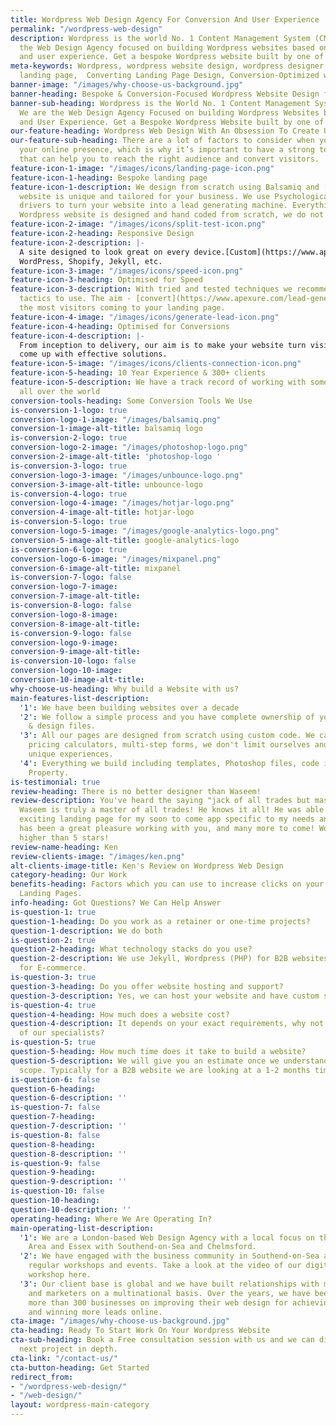 ```yaml
---
title: Wordpress Web Design Agency For Conversion And User Experience
permalink: "/wordpress-web-design"
description: Wordpress is the world No. 1 Content Management System (CMS). We are
  the Web Design Agency focused on building Wordpress websites based on conversions
  and user experience. Get a bespoke Wordpress website built by one of our specialists.
meta-keywords: Wordpress, wordpress website design, wordpress designer, wordpress
  landing page,  Converting Landing Page Design, Conversion-Optimized website
banner-image: "/images/why-choose-us-background.jpg"
banner-heading: Bespoke & Conversion-Focused Wordpress Website Design for Businesses
banner-sub-heading: Wordpress is the World No. 1 Content Management System (CMS).
  We are the Web Design Agency Focused on building Wordpress Websites based on Conversions
  and User Experience. Get a Bespoke Wordpress Website built by one of our Specialists.
our-feature-heading: Wordpress Web Design With An Obsession To Create User Experiences
our-feature-sub-heading: There are a lot of factors to consider when you’re updating
  your online presence, which is why it’s important to have a strong team behind you
  that can help you to reach the right audience and convert visitors.
feature-icon-1-image: "/images/icons/landing-page-icon.png"
feature-icon-1-heading: Bespoke landing page
feature-icon-1-description: We design from scratch using Balsamiq and [Photoshop](https://www.apexure.com/photoshop-landing-page/).Every
  website is unique and tailored for your business. We use Psychological Persuasive
  drivers to turn your website into a lead generating machine. Everything on your
  Wordpress website is designed and hand coded from scratch, we do not use templates.
feature-icon-2-image: "/images/icons/split-test-icon.png"
feature-icon-2-heading: Responsive Design
feature-icon-2-description: |-
  A site designed to look great on every device.[Custom](https://www.apexure.com/landing-pages/) responsive code for any platform, including
  WordPress, Shopify, Jekyll, etc.
feature-icon-3-image: "/images/icons/speed-icon.png"
feature-icon-3-heading: Optimised for Speed
feature-icon-3-description: With tried and tested techniques we recommend the best
  tactics to use. The aim - [convert](https://www.apexure.com/lead-generation-page-template/)
  the most visitors coming to your landing page.
feature-icon-4-image: "/images/icons/generate-lead-icon.png"
feature-icon-4-heading: Optimised for Conversions
feature-icon-4-description: |-
  From inception to delivery, our aim is to make your website turn visitors into [leads](https://www.apexure.com/lead-generation-page-template/). In our process we take into account user journeys, avatars, visitor objections and
  come up with effective solutions.
feature-icon-5-image: "/images/icons/clients-connection-icon.png"
feature-icon-5-heading: 10 Year Experience & 300+ clients
feature-icon-5-description: We have a track record of working with some amazing brands
  all over the world
conversion-tools-heading: Some Conversion Tools We Use
is-conversion-1-logo: true
conversion-logo-1-image: "/images/balsamiq.png"
conversion-1-image-alt-title: balsamiq logo
is-conversion-2-logo: true
conversion-logo-2-image: "/images/photoshop-logo.png"
conversion-2-image-alt-title: 'photoshop-logo '
is-conversion-3-logo: true
conversion-logo-3-image: "/images/unbounce-logo.png"
conversion-3-image-alt-title: unbounce-logo
is-conversion-4-logo: true
conversion-logo-4-image: "/images/hotjar-logo.png"
conversion-4-image-alt-title: hotjar-logo
is-conversion-5-logo: true
conversion-logo-5-image: "/images/google-analytics-logo.png"
conversion-5-image-alt-title: google-analytics-logo
is-conversion-6-logo: true
conversion-logo-6-image: "/images/mixpanel.png"
conversion-6-image-alt-title: mixpanel
is-conversion-7-logo: false
conversion-logo-7-image: 
conversion-7-image-alt-title: 
is-conversion-8-logo: false
conversion-logo-8-image: 
conversion-8-image-alt-title: 
is-conversion-9-logo: false
conversion-logo-9-image: 
conversion-9-image-alt-title: 
is-conversion-10-logo: false
conversion-logo-10-image: 
conversion-10-image-alt-title: 
why-choose-us-heading: Why build a Website with us?
main-features-list-description:
  '1': We have been building websites over a decade
  '2': We follow a simple process and you have complete ownership of your website
    & design files.
  '3': All our pages are designed from scratch using custom code. We can build custom
    pricing calculators, multi-step forms, we don't limit ourselves and push to create
    unique experiences.
  '4': Everything we build including templates, Photoshop files, code is your Intellectual
    Property.
is-testimonial: true
review-heading: There is no better designer than Waseem!
review-description: You've heard the saying "jack of all trades but master of none."
  Waseem is truly a master of all trades! He knows it all! He was able to create an
  exciting landing page for my soon to come app specific to my needs and wants. It
  has been a great pleasure working with you, and many more to come! Would rate even
  higher than 5 stars!
review-name-heading: Ken
review-clients-image: "/images/ken.png"
alt-clients-image-title: Ken's Review on Wordpress Web Design
category-heading: Our Work
benefits-heading: Factors which you can use to increase clicks on your Mobile App
  Landing Pages.
info-heading: Got Questions? We Can Help Answer
is-question-1: true
question-1-heading: Do you work as a retainer or one-time projects?
question-1-description: We do both
is-question-2: true
question-2-heading: What technology stacks do you use?
question-2-description: We use Jekyll, Wordpress (PHP) for B2B websites and Shopify
  for E-commerce.
is-question-3: true
question-3-heading: Do you offer website hosting and support?
question-3-description: Yes, we can host your website and have custom support packages.
is-question-4: true
question-4-heading: How much does a website cost?
question-4-description: It depends on your exact requirements, why not just ask one
  of our specialists?
is-question-5: true
question-5-heading: How much time does it take to build a website?
question-5-description: We will give you an estimate once we understand the project
  scope. Typically for a B2B website we are looking at a 1-2 months time.
is-question-6: false
question-6-heading: 
question-6-description: ''
is-question-7: false
question-7-heading: 
question-7-description: ''
is-question-8: false
question-8-heading: 
question-8-description: ''
is-question-9: false
question-9-heading: 
question-9-description: ''
is-question-10: false
question-10-heading: 
question-10-description: ''
operating-heading: Where We Are Operating In?
main-operating-list-description:
  '1': We are a London-based Web Design Agency with a local focus on the Greater London
    Area and Essex with Southend-on-Sea and Chelmsford.
  '2': We have engaged with the business community in Southend-on-Sea and Essex with
    regular workshops and events. Take a look at the video of our digital marketing
    workshop here.
  '3': Our client base is global and we have built relationships with many businesses
    and marketers on a multinational basis. Over the years, we have been working with
    more than 300 businesses on improving their web design for achieving higher conversions
    and winning more leads online.
cta-image: "/images/why-choose-us-background.jpg"
cta-heading: Ready To Start Work On Your Wordpress Website
cta-sub-heading: Book a Free consultation session with us and we can discuss your
  next project in depth.
cta-link: "/contact-us/"
cta-button-heading: Get Started
redirect_from:
- "/wordpress-web-design/"
- "/web-design/"
layout: wordpress-main-category
---
```


